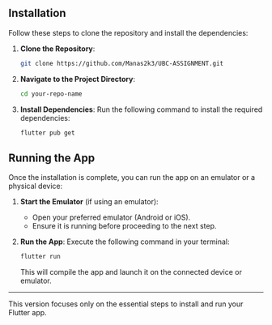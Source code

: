 
## **__Installation__**

Follow these steps to clone the repository and install the dependencies:

1. **Clone the Repository**:
   ```bash
   git clone https://github.com/Manas2k3/UBC-ASSIGNMENT.git
   ```

2. **Navigate to the Project Directory**:
   ```bash
   cd your-repo-name
   ```

3. **Install Dependencies**:
   Run the following command to install the required dependencies:
   ```bash
   flutter pub get
   ```

## **__Running the App__**

Once the installation is complete, you can run the app on an emulator or a physical device:

1. **Start the Emulator** (if using an emulator):
   - Open your preferred emulator (Android or iOS).
   - Ensure it is running before proceeding to the next step.

2. **Run the App**:
   Execute the following command in your terminal:
   ```bash
   flutter run
   ```
   This will compile the app and launch it on the connected device or emulator.

---

This version focuses only on the essential steps to install and run your Flutter app.
